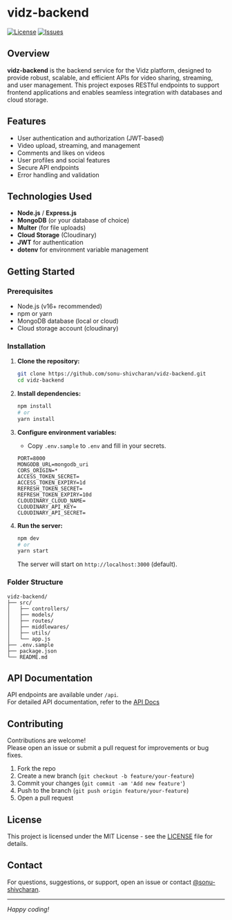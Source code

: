 # vidz-backend

[![License](https://img.shields.io/github/license/sonu-shivcharan/vidz-backend)](LICENSE)
[![Issues](https://img.shields.io/github/issues/sonu-shivcharan/vidz-backend)](https://github.com/sonu-shivcharan/vidz-backend/issues)

## Overview

**vidz-backend** is the backend service for the Vidz platform, designed to provide robust, scalable, and efficient APIs for video sharing, streaming, and user management. This project exposes RESTful endpoints to support frontend applications and enables seamless integration with databases and cloud storage.

## Features

- User authentication and authorization (JWT-based)
- Video upload, streaming, and management
- Comments and likes on videos
- User profiles and social features
- Secure API endpoints
- Error handling and validation

## Technologies Used

- **Node.js** / **Express.js**
- **MongoDB** (or your database of choice)
- **Multer** (for file uploads)
- **Cloud Storage** (Cloudinary)
- **JWT** for authentication
- **dotenv** for environment variable management

## Getting Started

### Prerequisites

- Node.js (v16+ recommended)
- npm or yarn
- MongoDB database (local or cloud)
- Cloud storage account (cloudinary)

### Installation

1. **Clone the repository:**
    ```bash
    git clone https://github.com/sonu-shivcharan/vidz-backend.git
    cd vidz-backend
    ```

2. **Install dependencies:**
    ```bash
    npm install
    # or
    yarn install
    ```

3. **Configure environment variables:**
    - Copy `.env.sample` to `.env` and fill in your secrets.
    ```env
    PORT=8000
    MONGODB_URL=mongodb_uri
    CORS_ORIGIN=*
    ACCESS_TOKEN_SECRET=
    ACCESS_TOKEN_EXPIRY=1d
    REFRESH_TOKEN_SECRET=
    REFRESH_TOKEN_EXPIRY=10d
    CLOUDINARY_CLOUD_NAME=
    CLOUDINARY_API_KEY=
    CLOUDINARY_API_SECRET=
    ```

4. **Run the server:**
    ```bash
    npm dev
    # or
    yarn start
    ```

    The server will start on `http://localhost:3000` (default).

### Folder Structure

```
vidz-backend/
├── src/
│   ├── controllers/
│   ├── models/
│   ├── routes/
│   ├── middlewares/
│   ├── utils/
│   └── app.js
├── .env.sample
├── package.json
└── README.md
```

## API Documentation

API endpoints are available under `/api`.  
For detailed API documentation, refer to the [API Docs](https://documenter.getpostman.com/view/40940571/2sB2xCfoir)

## Contributing

Contributions are welcome!  
Please open an issue or submit a pull request for improvements or bug fixes.

1. Fork the repo
2. Create a new branch (`git checkout -b feature/your-feature`)
3. Commit your changes (`git commit -am 'Add new feature'`)
4. Push to the branch (`git push origin feature/your-feature`)
5. Open a pull request

## License

This project is licensed under the MIT License - see the [LICENSE](LICENSE) file for details.

## Contact

For questions, suggestions, or support, open an issue or contact [@sonu-shivcharan](https://github.com/sonu-shivcharan).

---

*Happy coding!*
